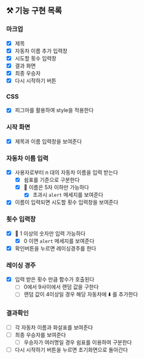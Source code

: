 ## ⚒️ 기능 구현 목록

### 마크업

- [x] 제목
- [x] 자동차 이름 추가 입력창
- [x] 시도할 횟수 입력창
- [x] 결과 화면
- [x] 최종 우승자
- [x] 다시 시작하기 버튼

### CSS

- [x] 피그마를 활용하여 style을 적용한다

### 시작 화면

- [x] 제목과 이름 입력창을 보여준다

### 자동차 이름 입력

- [x] 사용자로부터 n 대의 자동차 이름을 입력 받는다
  - [x] 쉼표를 기준으로 구분한다
  - [x] 🚦 이름은 5자 이하만 가능하다
    - [x] 초과시 `alert` 메세지를 보여준다
- [x] 이름이 입력되면 시도할 횟수 입력창을 보여준다

### 횟수 입력창

- [x] 🚦 1 이상의 숫자만 입력 가능하다
  - [x] 0 이면 `alert` 메세지를 보여준다
- [x] 확인버튼을 누르면 레이싱경주를 한다

### 레이싱 경주

- [x] 입력 받은 횟수 만큼 함수가 호출된다
  - [ ] 0에서 9사이에서 랜덤 값을 구한다
  - [ ] 랜덤 값이 4이상일 경우 해당 자동차에 ⬇️ 를 추가한다

### 결과확인

- [ ] 각 자동차 이름과 화살표를 보여준다
- [ ] 최종 우승자를 보여준다
  - [ ] 우승자가 여러명일 경우 쉼표를 이용하여 구분한다
- [ ] 다시 시작하기 버튼을 누르면 초기화면으로 돌아간다
